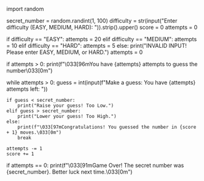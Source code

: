 import random

secret_number = random.randint(1, 100)
difficulty = str(input("Enter difficulty (EASY, MEDIUM, HARD): ")).strip().upper()
score = 0
attempts = 0

if difficulty == "EASY":
    attempts = 20
elif difficulty == "MEDIUM":
    attempts = 10
elif difficulty == "HARD":
    attempts = 5
else:
    print("INVALID INPUT! Please enter EASY, MEDIUM, or HARD.")
    attempts = 0

if attempts > 0:
    print(f"\033[96mYou have {attempts} attempts to guess the number\033[0m")

while attempts > 0:
    guess = int(input(f"Make a guess: You have {attempts} attempts left: "))

    if guess < secret_number:
        print("Raise your guess! Too Low.")
    elif guess > secret_number:
        print("Lower your guess! Too High.")
    else:
        print(f"\033[97mCongratulations! You guessed the number in {score + 1} moves.\033[0m")
        break

    attempts -= 1
    score += 1

if attempts == 0:
    print(f"\033[91mGame Over! The secret number was {secret_number}. Better luck next time.\033[0m")
